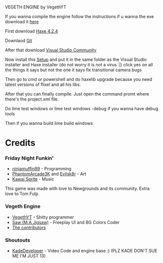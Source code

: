 VEGETH ENGINE by VegethYT 

If you wanna compile the engine follow the instructions if u wanna the exe download it [here](https://gamejolt.com/@VegethYT/Vegeth-Engine)

First download [Haxe 4.2.4](https://haxe.org/download/version/4.2.4)

Downlaod [Git](https://git-scm.com) 

After that download [Visual Studio Community](https://visualstudio.microsoft.com/it/thank-you-downloading-visual-studio/?sku=Community&rel=16)

Now install this [Setup](https://drive.google.com/file/d/1JT3EE7dJk9MKNzr2-YbojiMwJ23Mh4L2/view) and put it in the same folder as the Visual Studio installer and Haxe installer
(do not worry it is not a virus :|) click yes on all the things it says but not the one it says fix transitional camera bugs

Then go to cmd or powershell and do haxelib upgrade because you need latest versions of flixel and all his libs.

After that you can finally compile. Just open the command promt where there's the project.xml file.

Do lime test windows or lime test windows -debug if you wanna have debug tools

Then if you wanna build lime build windows

# Credits
### Friday Night Funkin'
 - [ninjamuffin99](https://twitter.com/ninja_muffin99) - Programming
 - [PhantomArcade3K](https://twitter.com/phantomarcade3k) and [Evilsk8r](https://twitter.com/evilsk8r) - Art
 - [Kawai Sprite](https://twitter.com/kawaisprite) - Music

This game was made with love to Newgrounds and its community. Extra love to Tom Fulp.
### Vegeth Engine
- [VegethYT](https://www.youtube.com/channel/UC5h7tAHmhpSAus09DIus6YA) - Shitty programmer 
- [Saw (M.A Jigsaw)](https://www.youtube.com/channel/UC2Sk7vtPzOvbVzdVTWrribQ) - Freeplay UI and BG Colors Coder
- [The contributors](https://github.com/VegethYT/Vegeth-Engine/graphs/contributors)

### Shoutouts
- [KadeDeveloper](https://github.com/KadeDev) - Video Code and engine base :) (PLZ KADE DON'T SUE ME I'M JUST 13)
